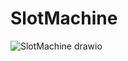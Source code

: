 # SlotMachine

![SlotMachine drawio](https://github.com/DavideBernardii/SlotMachine/assets/127590023/239acf86-2fcf-4e81-afbd-770b4d4f25c1)
